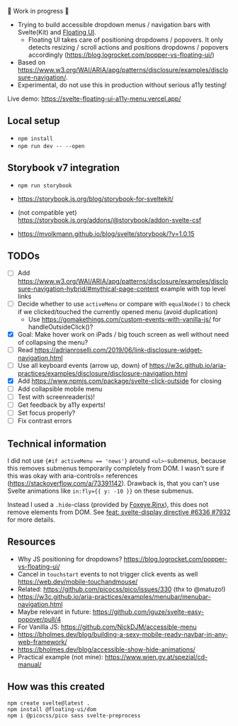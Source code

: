 🚧 Work in progress 🚧

- Trying to build accessible dropdown menus / navigation bars with Svelte(Kit) and [Floating UI](https://floating-ui.com/).
  - Floating UI takes care of positioning dropdowns / popovers. It only detects resizing / scroll actions and positions dropdowns / popovers accordingly (https://blog.logrocket.com/popper-vs-floating-ui/)
- Based on https://www.w3.org/WAI/ARIA/apg/patterns/disclosure/examples/disclosure-navigation/.
- Experimental, do not use this in production without serious a11y testing!

Live demo: https://svelte-floating-ui-a11y-menu.vercel.app/

## Local setup

- `npm install`
- `npm run dev -- --open`

## Storybook v7 integration

- `npm run storybook`

- https://storybook.js.org/blog/storybook-for-sveltekit/
- (not compatible yet) https://storybook.js.org/addons/@storybook/addon-svelte-csf
- https://mvolkmann.github.io/blog/svelte/storybook/?v=1.0.15

## TODOs

- [ ] Add https://www.w3.org/WAI/ARIA/apg/patterns/disclosure/examples/disclosure-navigation-hybrid/#mythical-page-content example with top level links
- [ ] Decide whether to use `activeMenu` or compare with `equalNode()` to check if we clicked/touched the currently opened menu (avoid duplication)
  - Use https://gomakethings.com/custom-events-with-vanilla-js/ for handleOutsideClick()?
- [x] Goal: Make hover work on iPads / big touch screen as well without need of collapsing the menu?
- [ ] Read https://adrianroselli.com/2019/06/link-disclosure-widget-navigation.html
- [ ] Use all keyboard events (arrow up, down) of https://w3c.github.io/aria-practices/examples/disclosure/disclosure-navigation.html
- [x] Add https://www.npmjs.com/package/svelte-click-outside for closing
- [ ] Add collapsible mobile menu
- [ ] Test with screenreader(s)!
- [ ] Get feedback by a11y experts!
- [ ] Set focus properly?
- [ ] Fix contrast errors

## Technical information

I did not use `{#if activeMenu == 'news'}` around `<ul>`-submenus, because this removes submenus temporarily completely from DOM. I wasn't sure if this was okay with aria-controls= references (https://stackoverflow.com/a/73391142). Drawback is, that you can't use Svelte animations like `in:fly={{ y: -10 }}` on these submenus.

Instead I used a `.hide`-class (provided by [Foxeye.Rinx](https://stackoverflow.com/questions/58546496/v-show-alternative-for-svelte/73391142#73391142)), this does not remove elements from DOM. See [feat: svelte-display directive #6336 #7932](https://github.com/sveltejs/svelte/pull/7932) for more details.

## Resources

- Why JS positioning for dropdowns? https://blog.logrocket.com/popper-vs-floating-ui/
- Cancel in `touchstart` events to not trigger click events as well https://web.dev/mobile-touchandmouse/
- Related: https://github.com/picocss/pico/issues/330 (thx to @matuzo!)
- https://w3c.github.io/aria-practices/examples/menubar/menubar-navigation.html
- Maybe relevant in future: https://github.com/jguze/svelte-easy-popover/pull/4
- For Vanilla JS: https://github.com/NickDJM/accessible-menu
- https://bholmes.dev/blog/building-a-sexy-mobile-ready-navbar-in-any-web-framework/
- https://bholmes.dev/blog/accessible-show-hide-animations/
- Practical example (not mine): https://www.wien.gv.at/spezial/cd-manual/

## How was this created

```
npm create svelte@latest .
npm install @floating-ui/dom
npm i @picocss/pico sass svelte-preprocess
```
